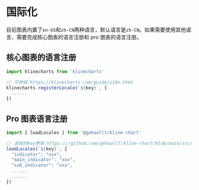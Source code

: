 # 国际化

目前图表内置了`en-US`和`zh-CN`两种语言，默认语言是`zh-CN`。如果需要使用其他语言，需要完成核心图表的语言注册和 pro 图表的语言注册。

## 核心图表的语言注册

```typescript
import klinecharts from 'klinecharts'

// 可参阅 https://klinecharts.com/guide/i18n.html
klinecharts.registerLocale(`${key}`, {
  ......
})
```

## Pro 图表语言注册

```typescript
import { loadLocales } from '@gehaollt/kline-chart'

// 具体的key参阅 https:///github.com/gehaollt/kline-chart/blob/main/src/i18n/zh-CN.json
loadLocales(`${key}`, {
  "indicator": "xxx",
  "main_indicator": "xxx",
  "sub_indicator": "xxx",
  ......
  ......
})
```
